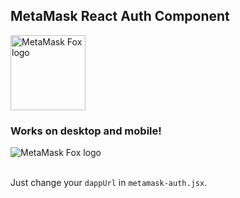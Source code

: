 ## MetaMask React Auth Component

<img src="https://raw.githubusercontent.com/MetaMask/brand-resources/master/SVG/metamask-fox.svg" alt="MetaMask Fox logo" height="120" width="120">

### Works on desktop and mobile!
<img src="https://res.cloudinary.com/inversia/image/upload/v1639043225/metamask-auth-component-demo_ppl9rs.gif" alt="MetaMask Fox logo" >

<br>
<br>

Just change your `dappUrl` in `metamask-auth.jsx`.
